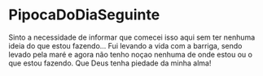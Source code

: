 # PipocaDoDiaSeguinte
Sinto a necessidade de informar que comecei isso aqui sem ter nenhuma ideia do que estou fazendo... Fui levando a vida com a barriga, sendo levado pela maré e agora não tenho noçao nenhuma de onde estou ou o que estou fazendo.
  Que Deus tenha piedade da minha alma!
